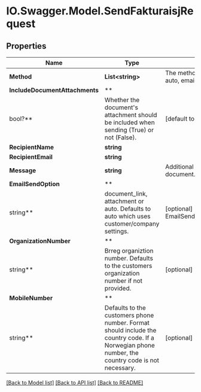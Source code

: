 # IO.Swagger.Model.SendFakturaisjRequest

## Properties

Name | Type | Description | Notes
------------ | ------------- | ------------- | -------------
**Method** | **List&lt;string&gt;** | The method of sending. Has to be auto, email, ehf, vipps or sms. |
**IncludeDocumentAttachments** | **
bool?** | Whether the document&#x27;s attachment should be included when sending (True) or not (False). | [default to true]
**RecipientName** | **string** |  | [optional]
**RecipientEmail** | **string** |  | [optional]
**Message** | **string** | Additional message to send with document. | [optional]
**EmailSendOption** | **
string** | document_link, attachment or auto. Defaults to auto which uses customer/company settings. | [optional] [default to EmailSendOptionEnum.AutoEnum]
**OrganizationNumber** | **
string** | Brreg organiztion number. Defaults to the customers organization number if not provided. | [optional]
**MobileNumber** | **
string** | Defaults to the customers phone number. Format should include the country code. If a Norwegian phone number, the country code is not necessary. | [optional]

[[Back to Model list]](../README.md#documentation-for-models) [[Back to API list]](../README.md#documentation-for-api-endpoints) [[Back to README]](../README.md)

